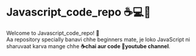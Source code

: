 # Javascript_code_repo ☕💻🚀

Welcome to Javascript_code_repo! 🚀</br>
Aa repository specially banavi chhe beginners mate, je loko JavaScript ni sharuvaat karva mange chhe **☕chai aur code 🎥youtube channel**.
